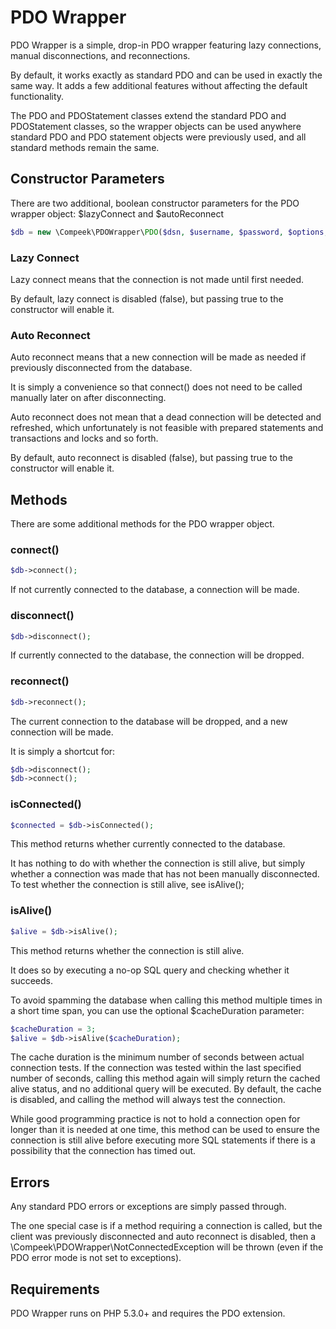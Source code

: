 PDO Wrapper
===========

PDO Wrapper is a simple, drop-in PDO wrapper featuring lazy connections, manual disconnections, and reconnections.

By default, it works exactly as standard PDO and can be used in exactly the same way. It adds a few additional features
without affecting the default functionality.

The PDO and PDOStatement classes extend the standard PDO and PDOStatement classes, so the wrapper objects can be used
anywhere standard PDO and PDO statement objects were previously used, and all standard methods remain the same.

## Constructor Parameters

There are two additional, boolean constructor parameters for the PDO wrapper object: $lazyConnect and $autoReconnect

```php
$db = new \Compeek\PDOWrapper\PDO($dsn, $username, $password, $options, $lazyConnect, $autoReconnect);
```

### Lazy Connect

Lazy connect means that the connection is not made until first needed.

By default, lazy connect is disabled (false), but passing true to the constructor will enable it.

### Auto Reconnect

Auto reconnect means that a new connection will be made as needed if previously disconnected from the database.

It is simply a convenience so that connect() does not need to be called manually later on after disconnecting.

Auto reconnect does not mean that a dead connection will be detected and refreshed, which unfortunately is not feasible
with prepared statements and transactions and locks and so forth.

By default, auto reconnect is disabled (false), but passing true to the constructor will enable it.

## Methods

There are some additional methods for the PDO wrapper object.

### connect()

```php
$db->connect();
```

If not currently connected to the database, a connection will be made.

### disconnect()

```php
$db->disconnect();
```

If currently connected to the database, the connection will be dropped.

### reconnect()

```php
$db->reconnect();
```

The current connection to the database will be dropped, and a new connection will be made.

It is simply a shortcut for:

```php
$db->disconnect();
$db->connect();
```

### isConnected()

```php
$connected = $db->isConnected();
```

This method returns whether currently connected to the database.

It has nothing to do with whether the connection is still alive, but simply whether a connection was made that has not
been manually disconnected. To test whether the connection is still alive, see isAlive();

### isAlive()

```php
$alive = $db->isAlive();
```

This method returns whether the connection is still alive.

It does so by executing a no-op SQL query and checking whether it succeeds.

To avoid spamming the database when calling this method multiple times in a short time span, you can use the optional
$cacheDuration parameter:
 
```php
$cacheDuration = 3;
$alive = $db->isAlive($cacheDuration);
```
 
The cache duration is the minimum number of seconds between actual connection tests. If the connection was tested within
the last specified number of seconds, calling this method again will simply return the cached alive status, and no
additional query will be executed. By default, the cache is disabled, and calling the method will always test the
connection.

While good programming practice is not to hold a connection open for longer than it is needed at one time, this method
can be used to ensure the connection is still alive before executing more SQL statements if there is a possibility that
the connection has timed out.

## Errors

Any standard PDO errors or exceptions are simply passed through.

The one special case is if a method requiring a connection is called, but the client was previously disconnected and
auto reconnect is disabled, then a \Compeek\PDOWrapper\NotConnectedException will be thrown (even if the PDO error mode
is not set to exceptions).

## Requirements

PDO Wrapper runs on PHP 5.3.0+ and requires the PDO extension.
